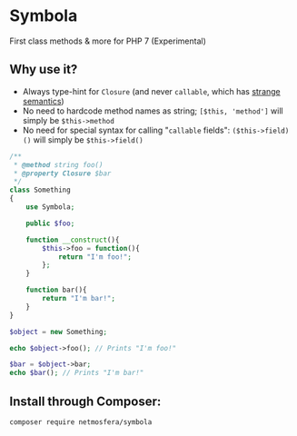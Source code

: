# Symbola

First class methods & more for PHP 7 (Experimental)

## Why use it?
- Always type-hint for `Closure` (and never `callable`, which has [strange semantics](https://wiki.php.net/rfc/consistent_callables))
- No need to hardcode method names as string; `[$this, 'method']` will simply be `$this->method`
- No need for special syntax for calling "`callable` fields": `($this->field)()` will simply be `$this->field()`

```php
/**
 * @method string foo()
 * @property Closure $bar
 */
class Something
{
    use Symbola;

    public $foo;

    function __construct(){
        $this->foo = function(){
            return "I'm foo!";
        };
    }

    function bar(){
        return "I'm bar!";
    }
}

$object = new Something;

echo $object->foo(); // Prints "I'm foo!"

$bar = $object->bar;
echo $bar(); // Prints "I'm bar!"
```

## Install through Composer:

```
composer require netmosfera/symbola
```
